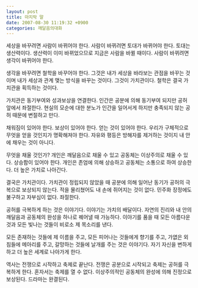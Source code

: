 ```yaml
---
layout: post
title: 마지막 말
date: 2007-08-30 11:19:32 +0900
categories: 깨달음의대화
---
```

세상을 바꾸려면 사람이 바뀌어야 한다. 사람이 바뀌려면 토대가 바뀌어야 한다. 토대는 생산력이다. 생산력이 이미 바뀌었으므로 지금은 사람을 바뀔 때이다. 사람이 바뀌려면 생각이 바뀌어야 한다. 

생각을 바꾸려면 철학을 바꾸어야 한다. 그것은 내가 세상을 바라보는 관점을 바꾸는 것이며 내가 세상과 관계 맺는 방식을 바꾸는 것이다. 그것이 가치관이다. 철학은 결국 가치관을 획득하는 것이다. 

가치관은 동기부여와 성과보상을 연결한다. 인간은 공분에 의해 동기부여 되지만 공허 앞에서 좌절한다. 현실의 모순에 대한 분노가 인간을 일어서게 하지만 충족되지 않는 공허 때문에 변절하고 만다.

채워짐이 있어야 한다. 보상이 있어야 한다. 얻는 것이 있어야 한다. 우리가 구체적으로 무엇을 얻을 것인지가 명확해져야 한다. 자유와 평등은 방해자를 제거하는 것이지 내 안에 채우는 것이 아니다.

무엇을 채울 것인가? 개인은 깨달음으로 채울 수 있고 공동체는 이상주의로 채울 수 있다. 상승함이 있어야 한다. 개인은 존엄에 의해 상승하고 공동체는 소통으로 하여 상승한다. 더 높은 가치로 나아간다. 

결국은 가치관이다. 가치관이 정립되지 않았을 때 공분에 의해 일어난 동기가 공허의 극복으로 보상되지 않는다. 적을 물리쳤어도 내 손에 쥐어지는 것이 없다. 민주화 장정에도 불구하고 자부심이 없다. 좌절한다. 

공허를 극복하게 하는 것은 이야기다. 이야기는 가치의 배달이다. 자연의 진리와 내 안의 깨달음과 공동체의 완성을 하나로 꿰어낼 때 가능하다. 이야기를 품을 때 모든 아름다운 것과 모든 빛나는 것들이 비로소 제 목소리를 낸다. 

모든 존재하는 것들에 제 이름을 주고, 모든 피어나는 것들에게 향기를 주고, 가엾은 외침들에 메아리를 주고, 갈망하는 것들에 날개를 주는 것은 이야기다. 자기 자신을 변하게 하고 더 높은 세계로 나아가게 한다.

역사는 전쟁으로 시작하고 축제로 끝난다. 전쟁은 공분으로 시작되고 축제는 공허를 극복하게 한다. 혼자서는 축제를 열 수 없다. 이상주의적인 공동체의 완성에 의해 진정으로 보상된다. 드라마는 완결된다.